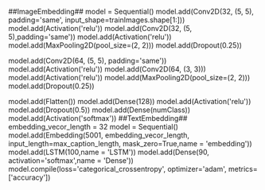 ##ImageEmbedding##
model = Sequential()
model.add(Conv2D(32, (5, 5), padding='same',
                 input_shape=trainImages.shape[1:]))
model.add(Activation('relu'))
model.add(Conv2D(32, (5, 5),padding='same'))
model.add(Activation('relu'))
model.add(MaxPooling2D(pool_size=(2, 2)))
model.add(Dropout(0.25))

model.add(Conv2D(64, (5, 5), padding='same'))
model.add(Activation('relu'))
model.add(Conv2D(64, (3, 3)))
model.add(Activation('relu'))
model.add(MaxPooling2D(pool_size=(2, 2)))
model.add(Dropout(0.25))

model.add(Flatten())
model.add(Dense(128))
model.add(Activation('relu'))
model.add(Dropout(0.5))
model.add(Dense(numClass))
model.add(Activation('softmax'))
##TextEmbedding##
embedding_vecor_length = 32
model = Sequential()
model.add(Embedding(5001, embedding_vecor_length, input_length=max_caption_length, mask_zero=True,name = 'embedding'))
model.add(LSTM(100,name = 'LSTM'))
model.add(Dense(90, activation='softmax',name = 'Dense'))
model.compile(loss='categorical_crossentropy', optimizer='adam', metrics=['accuracy'])

